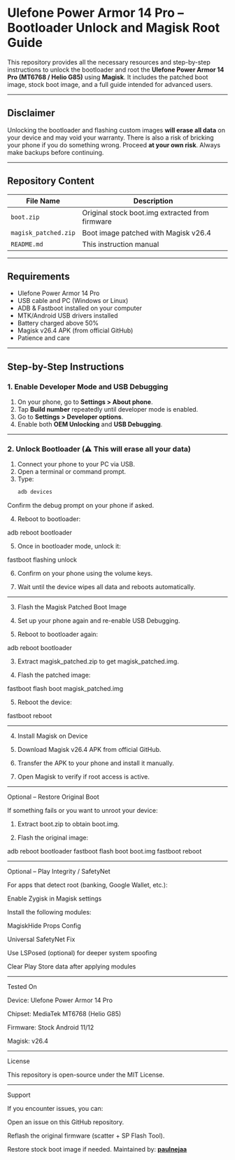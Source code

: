 
# Ulefone Power Armor 14 Pro – Bootloader Unlock and Magisk Root Guide

This repository provides all the necessary resources and step-by-step instructions to unlock the bootloader and root the **Ulefone Power Armor 14 Pro (MT6768 / Helio G85)** using **Magisk**. It includes the patched boot image, stock boot image, and a full guide intended for advanced users.

---

## Disclaimer

Unlocking the bootloader and flashing custom images **will erase all data** on your device and may void your warranty. There is also a risk of bricking your phone if you do something wrong. Proceed **at your own risk**. Always make backups before continuing.

---

## Repository Content

| File Name            | Description                                        |
|----------------------|----------------------------------------------------|
| `boot.zip`           | Original stock boot.img extracted from firmware    |
| `magisk_patched.zip` | Boot image patched with Magisk v26.4               |
| `README.md`          | This instruction manual                            |

---

## Requirements

- Ulefone Power Armor 14 Pro
- USB cable and PC (Windows or Linux)
- ADB & Fastboot installed on your computer
- MTK/Android USB drivers installed
- Battery charged above 50%
- Magisk v26.4 APK (from official GitHub)
- Patience and care

---

## Step-by-Step Instructions

### 1. Enable Developer Mode and USB Debugging

1. On your phone, go to **Settings > About phone**.
2. Tap **Build number** repeatedly until developer mode is enabled.
3. Go to **Settings > Developer options**.
4. Enable both **OEM Unlocking** and **USB Debugging**.

---

### 2. Unlock Bootloader (⚠️ This will erase all your data)

1. Connect your phone to your PC via USB.
2. Open a terminal or command prompt.
3. Type:
   ```bash
   adb devices

Confirm the debug prompt on your phone if asked.

4. Reboot to bootloader:

adb reboot bootloader


5. Once in bootloader mode, unlock it:

fastboot flashing unlock


6. Confirm on your phone using the volume keys.


7. Wait until the device wipes all data and reboots automatically.




---

3. Flash the Magisk Patched Boot Image

1. Set up your phone again and re-enable USB Debugging.


2. Reboot to bootloader again:

adb reboot bootloader


3. Extract magisk_patched.zip to get magisk_patched.img.


4. Flash the patched image:

fastboot flash boot magisk_patched.img


5. Reboot the device:

fastboot reboot




---

4. Install Magisk on Device

1. Download Magisk v26.4 APK from official GitHub.


2. Transfer the APK to your phone and install it manually.


3. Open Magisk to verify if root access is active.




---

Optional – Restore Original Boot

If something fails or you want to unroot your device:

1. Extract boot.zip to obtain boot.img.


2. Flash the original image:

adb reboot bootloader
fastboot flash boot boot.img
fastboot reboot




---

Optional – Play Integrity / SafetyNet

For apps that detect root (banking, Google Wallet, etc.):

Enable Zygisk in Magisk settings

Install the following modules:

MagiskHide Props Config

Universal SafetyNet Fix


Use LSPosed (optional) for deeper system spoofing

Clear Play Store data after applying modules



---

Tested On

Device: Ulefone Power Armor 14 Pro

Chipset: MediaTek MT6768 (Helio G85)

Firmware: Stock Android 11/12

Magisk: v26.4



---

License

This repository is open-source under the MIT License.


---

Support

If you encounter issues, you can:

Open an issue on this GitHub repository.

Reflash the original firmware (scatter + SP Flash Tool).

Restore stock boot image if needed.
Maintained by: **[paulnejaa](https://github.com/paulnejaa)**  


